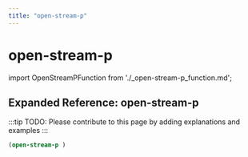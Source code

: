 ```yaml
---
title: "open-stream-p"
---
```


# open-stream-p

import OpenStreamPFunction from './_open-stream-p_function.md';

<OpenStreamPFunction />

## Expanded Reference: open-stream-p

:::tip
TODO: Please contribute to this page by adding explanations and examples
:::

```lisp
(open-stream-p )
```
